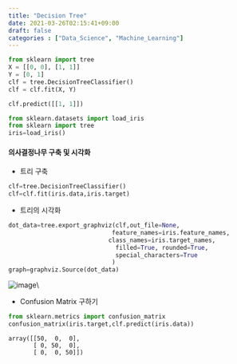 ```yaml
---
title: "Decision Tree"
date: 2021-03-26T02:15:41+09:00
draft: false
categories : ["Data_Science", "Machine_Learning"]
---
```


```python
from sklearn import tree
X = [[0, 0], [1, 1]]
Y = [0, 1]
clf = tree.DecisionTreeClassifier()
clf = clf.fit(X, Y)
```


```python
clf.predict([[1, 1]])
```


```python
from sklearn.datasets import load_iris
from sklearn import tree
iris=load_iris()
```

#### 의사결정나무 구축 및 시각화

- 트리 구축


```python
clf=tree.DecisionTreeClassifier()
clf=clf.fit(iris.data,iris.target)
```

- 트리의 시각화


```python
dot_data=tree.export_graphviz(clf,out_file=None,
                             feature_names=iris.feature_names,
                            class_names=iris.target_names,
                              filled=True, rounded=True,
                              special_characters=True
                             )
graph=graphviz.Source(dot_data)
```

![image](https://user-images.githubusercontent.com/49333349/112594910-f7bdc580-8e4c-11eb-8b7f-98cc718dbd8a.png)\

- Confusion Matrix 구하기


```python
from sklearn.metrics import confusion_matrix
confusion_matrix(iris.target,clf.predict(iris.data))
```




    array([[50,  0,  0],
           [ 0, 50,  0],
           [ 0,  0, 50]])



